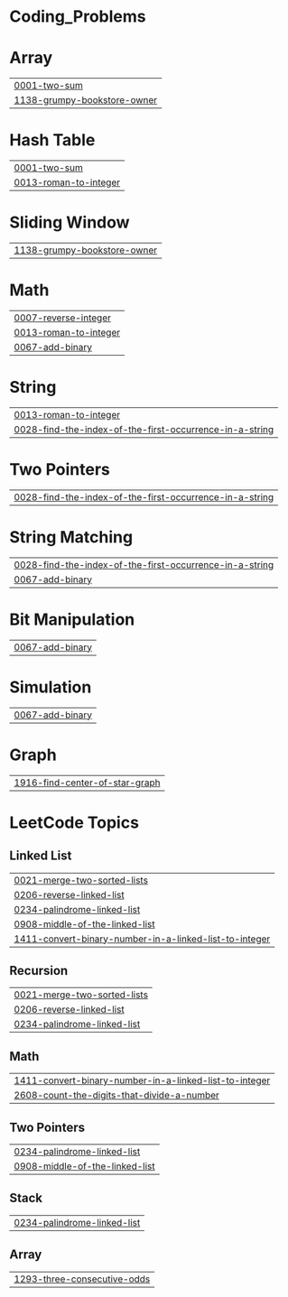 # Coding_Problems


# Array
|  |
| ------- |
| [0001-two-sum](https://github.com/vinayak1100101/Coding_Problems/tree/master/0001-two-sum) |
| [1138-grumpy-bookstore-owner](https://github.com/vinayak1100101/Coding_Problems/tree/master/1138-grumpy-bookstore-owner) |
# Hash Table
|  |
| ------- |
| [0001-two-sum](https://github.com/vinayak1100101/Coding_Problems/tree/master/0001-two-sum) |
| [0013-roman-to-integer](https://github.com/vinayak1100101/Coding_Problems/tree/master/0013-roman-to-integer) |
# Sliding Window
|  |
| ------- |
| [1138-grumpy-bookstore-owner](https://github.com/vinayak1100101/Coding_Problems/tree/master/1138-grumpy-bookstore-owner) |
# Math
|  |
| ------- |
| [0007-reverse-integer](https://github.com/vinayak1100101/Coding_Problems/tree/master/0007-reverse-integer) |
| [0013-roman-to-integer](https://github.com/vinayak1100101/Coding_Problems/tree/master/0013-roman-to-integer) |
| [0067-add-binary](https://github.com/vinayak1100101/Coding_Problems/tree/master/0067-add-binary) |
# String
|  |
| ------- |
| [0013-roman-to-integer](https://github.com/vinayak1100101/Coding_Problems/tree/master/0013-roman-to-integer) |
| [0028-find-the-index-of-the-first-occurrence-in-a-string](https://github.com/vinayak1100101/Coding_Problems/tree/master/0028-find-the-index-of-the-first-occurrence-in-a-string) |
# Two Pointers
|  |
| ------- |
| [0028-find-the-index-of-the-first-occurrence-in-a-string](https://github.com/vinayak1100101/Coding_Problems/tree/master/0028-find-the-index-of-the-first-occurrence-in-a-string) |
# String Matching
|  |
| ------- |
| [0028-find-the-index-of-the-first-occurrence-in-a-string](https://github.com/vinayak1100101/Coding_Problems/tree/master/0028-find-the-index-of-the-first-occurrence-in-a-string) |
| [0067-add-binary](https://github.com/vinayak1100101/Coding_Problems/tree/master/0067-add-binary) |
# Bit Manipulation
|  |
| ------- |
| [0067-add-binary](https://github.com/vinayak1100101/Coding_Problems/tree/master/0067-add-binary) |
# Simulation
|  |
| ------- |
| [0067-add-binary](https://github.com/vinayak1100101/Coding_Problems/tree/master/0067-add-binary) |
# Graph
|  |
| ------- |
| [1916-find-center-of-star-graph](https://github.com/vinayak1100101/Coding_Problems/tree/master/1916-find-center-of-star-graph) |
<!---LeetCode Topics Start-->
# LeetCode Topics
## Linked List
|  |
| ------- |
| [0021-merge-two-sorted-lists](https://github.com/vinayak1100101/Coding_Problems/tree/master/0021-merge-two-sorted-lists) |
| [0206-reverse-linked-list](https://github.com/vinayak1100101/Coding_Problems/tree/master/0206-reverse-linked-list) |
| [0234-palindrome-linked-list](https://github.com/vinayak1100101/Coding_Problems/tree/master/0234-palindrome-linked-list) |
| [0908-middle-of-the-linked-list](https://github.com/vinayak1100101/Coding_Problems/tree/master/0908-middle-of-the-linked-list) |
| [1411-convert-binary-number-in-a-linked-list-to-integer](https://github.com/vinayak1100101/Coding_Problems/tree/master/1411-convert-binary-number-in-a-linked-list-to-integer) |
## Recursion
|  |
| ------- |
| [0021-merge-two-sorted-lists](https://github.com/vinayak1100101/Coding_Problems/tree/master/0021-merge-two-sorted-lists) |
| [0206-reverse-linked-list](https://github.com/vinayak1100101/Coding_Problems/tree/master/0206-reverse-linked-list) |
| [0234-palindrome-linked-list](https://github.com/vinayak1100101/Coding_Problems/tree/master/0234-palindrome-linked-list) |
## Math
|  |
| ------- |
| [1411-convert-binary-number-in-a-linked-list-to-integer](https://github.com/vinayak1100101/Coding_Problems/tree/master/1411-convert-binary-number-in-a-linked-list-to-integer) |
| [2608-count-the-digits-that-divide-a-number](https://github.com/vinayak1100101/Coding_Problems/tree/master/2608-count-the-digits-that-divide-a-number) |
## Two Pointers
|  |
| ------- |
| [0234-palindrome-linked-list](https://github.com/vinayak1100101/Coding_Problems/tree/master/0234-palindrome-linked-list) |
| [0908-middle-of-the-linked-list](https://github.com/vinayak1100101/Coding_Problems/tree/master/0908-middle-of-the-linked-list) |
## Stack
|  |
| ------- |
| [0234-palindrome-linked-list](https://github.com/vinayak1100101/Coding_Problems/tree/master/0234-palindrome-linked-list) |
## Array
|  |
| ------- |
| [1293-three-consecutive-odds](https://github.com/vinayak1100101/Coding_Problems/tree/master/1293-three-consecutive-odds) |
<!---LeetCode Topics End-->